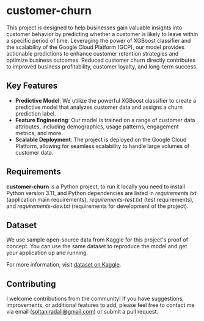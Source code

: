 # customer-churn

This project is designed to help businesses gain valuable insights
into customer behavior by predicting whether a customer is likely
to leave within a specific period of time. Leveraging the power of
XGBoost classifier and the scalability of the Google Cloud Platform (GCP),
our model provides actionable predictions to enhance
customer retention strategies and optimize business outcomes.
Reduced customer churn directly contributes to improved business profitability,
customer loyalty, and long-term success.


## Key Features

- **Predictive Model**: We utilize the powerful XGBoost classifier
to create a predictive model that analyzes customer data
and assigns a churn prediction label.
- **Feature Engineering**: Our model is trained on a range of customer data attributes,
including demographics, usage patterns, engagement metrics, and more.
- **Scalable Deployment**: The project is deployed on the Google Cloud Platform,
allowing for seamless scalability to handle large volumes of customer data.


## Requirements

**customer-churn** is a Python project, to run it locally
you need to install Python version 3.11, and Python dependencies
are listed in *requirements.txt* (application main requirements),
*requirements-test.txt* (test requirements), and *requirements-dev.txt*
(requirements for development of the project).


## Dataset

We use sample open-source data from Kaggle for this project's proof of concept.
You can use the same dataset to reproduce the model and get your application
up and running.

For more information, visit
[dataset on Kaggle](https://www.kaggle.com/datasets/radheshyamkollipara/bank-customer-churn).


## Contributing

I welcome contributions from the community!
If you have suggestions, improvements, or additional features to add,
please feel free to contact me via email (soltaniradali@gmail.com)
or submit a pull request.
